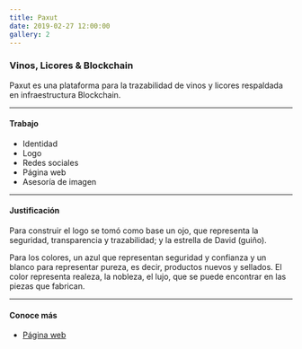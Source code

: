 ```yaml
---
title: Paxut
date: 2019-02-27 12:00:00
gallery: 2
---
```

### Vinos, Licores & Blockchain
<p class="lead">
	Paxut es una plataforma para la trazabilidad de vinos y licores respaldada en infraestructura Blockchain.
</p>

---

#### Trabajo
- Identidad
- Logo
- Redes sociales
- Página web
- Asesoría de imagen

---

#### Justificación
Para construir el logo se tomó como base un ojo, que representa la seguridad, transparencia y trazabilidad; y la estrella de David (guiño).

Para los colores, un azul que representan seguridad y confianza y un blanco para representar pureza, es decir, productos nuevos y sellados. El color representa realeza, la nobleza, el lujo, que se puede encontrar en las piezas que fabrican.

---

#### Conoce más
- [Página web](http://paxut.com/)